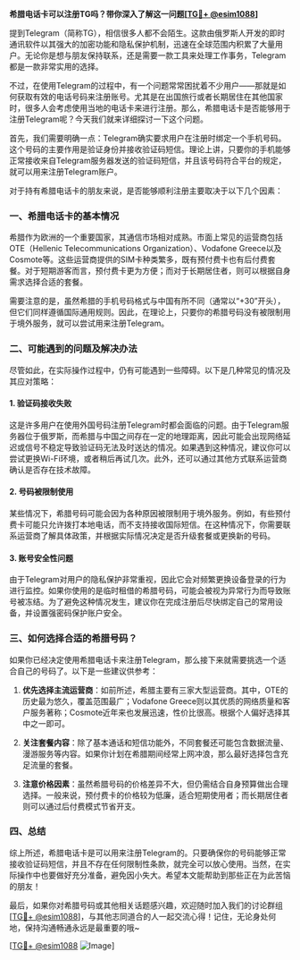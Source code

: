 **希腊电话卡可以注册TG吗？带你深入了解这一问题[[TG💪+ @esim1088](https://t.me/s/esim1088)]**

提到Telegram（简称TG），相信很多人都不会陌生。这款由俄罗斯人开发的即时通讯软件以其强大的加密功能和隐私保护机制，迅速在全球范围内积累了大量用户。无论你是想与朋友保持联系，还是需要一款工具来处理工作事务，Telegram都是一款非常实用的选择。

不过，在使用Telegram的过程中，有一个问题常常困扰着不少用户——那就是如何获取有效的电话号码来注册账号。尤其是在出国旅行或者长期居住在其他国家时，很多人会考虑使用当地的电话卡来进行注册。那么，希腊电话卡是否能够用于注册Telegram呢？今天我们就来详细探讨一下这个问题。

首先，我们需要明确一点：Telegram确实要求用户在注册时绑定一个手机号码。这个号码的主要作用是验证身份并接收验证码短信。理论上讲，只要你的手机能够正常接收来自Telegram服务器发送的验证码短信，并且该号码符合平台的规定，就可以用来注册Telegram账户。

对于持有希腊电话卡的朋友来说，是否能够顺利注册主要取决于以下几个因素：

### 一、希腊电话卡的基本情况

希腊作为欧洲的一个重要国家，其通信市场相对成熟。市面上常见的运营商包括OTE（Hellenic Telecommunications Organization）、Vodafone Greece以及Cosmote等。这些运营商提供的SIM卡种类繁多，既有预付费卡也有后付费套餐。对于短期游客而言，预付费卡更为方便；而对于长期居住者，则可以根据自身需求选择合适的套餐。

需要注意的是，虽然希腊的手机号码格式与中国有所不同（通常以“+30”开头），但它们同样遵循国际通用规则。因此，在理论上，只要你的希腊号码没有被限制用于境外服务，就可以尝试用来注册Telegram。

### 二、可能遇到的问题及解决办法

尽管如此，在实际操作过程中，仍有可能遇到一些障碍。以下是几种常见的情况及其应对策略：

#### 1. 验证码接收失败

这是许多用户在使用外国号码注册Telegram时都会面临的问题。由于Telegram服务器位于俄罗斯，而希腊与中国之间存在一定的地理距离，因此可能会出现网络延迟或信号不稳定导致验证码无法及时送达的情况。如果遇到这种情况，建议你可以尝试更换Wi-Fi环境，或者稍后再试几次。此外，还可以通过其他方式联系运营商确认是否存在技术故障。

#### 2. 号码被限制使用

某些情况下，希腊号码可能会因为各种原因被限制用于境外服务。例如，有些预付费卡可能只允许拨打本地电话，而不支持接收国际短信。在这种情况下，你需要联系运营商了解具体政策，并根据实际情况决定是否升级套餐或更换新的号码。

#### 3. 账号安全性问题

由于Telegram对用户的隐私保护非常重视，因此它会对频繁更换设备登录的行为进行监控。如果你使用的是临时租借的希腊号码，可能会被视为异常行为而导致账号被冻结。为了避免这种情况发生，建议你在完成注册后尽快绑定自己的常用设备，并设置强密码保护账户安全。

### 三、如何选择合适的希腊号码？

如果你已经决定使用希腊电话卡来注册Telegram，那么接下来就需要挑选一个适合自己的号码了。以下是一些建议供参考：

1. **优先选择主流运营商**：如前所述，希腊主要有三家大型运营商。其中，OTE的历史最为悠久，覆盖范围最广；Vodafone Greece则以其优质的网络质量和客户服务著称；Cosmote近年来也发展迅速，性价比很高。根据个人偏好选择其中之一即可。

2. **关注套餐内容**：除了基本通话和短信功能外，不同套餐还可能包含数据流量、漫游服务等内容。如果你计划在希腊期间经常上网冲浪，那么最好选择包含充足流量的套餐。

3. **注意价格因素**：虽然希腊号码的价格差异不大，但仍需结合自身预算做出合理选择。一般来说，预付费卡的价格较为低廉，适合短期使用者；而长期居住者则可以通过后付费模式节省开支。

### 四、总结

综上所述，希腊电话卡是可以用来注册Telegram的。只要确保你的号码能够正常接收验证码短信，并且不存在任何限制性条款，就完全可以放心使用。当然，在实际操作中也要做好充分准备，避免因小失大。希望本文能帮助到那些正在为此苦恼的朋友！

最后，如果你对希腊号码或其他相关话题感兴趣，欢迎随时加入我们的讨论群组[[TG💪+ @esim1088](https://t.me/s/esim1088)]，与其他志同道合的人一起交流心得！记住，无论身处何地，保持沟通畅通永远是最重要的哦~

[[TG💪+ @esim1088](https://t.me/s/esim1088) ![Image](https://i.postimg.cc/4NQfJmqS/Snipaste-2025-05-13-00-14-12.png)]